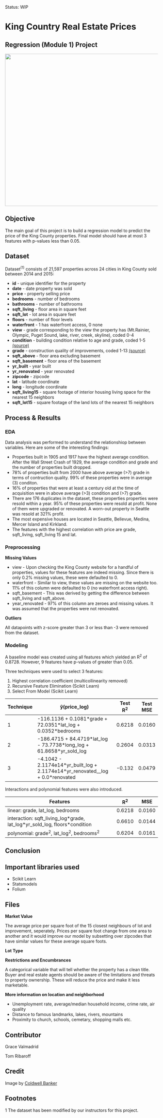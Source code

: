 Status: WIP

# King Country Real Estate Prices 
## Regression (Module 1) Project

<center><img src="https://www.seattlemag.com/sites/default/files/field/image/0517_Home2ariel.jpg" height=500x width=1000x /></center>

## Objective 

The main goal of this project is to build a regression model to predict the price of the King County properties.  Final model should have at most 3 features with p-values less than 0.05. 

## Dataset

Dataset<sup>(1)</sup> consists of 21,597 properties across 24 cities in King County sold between 2014 and 2015:
* **id** - unique identifier for the property
* **date** - date property was sold
* **price** - property selling price
* **bedrooms** - number of bedrooms
* **bathrooms** - number of bathrooms
* **sqft_living** - floor area in square feet
* **sqft_lot** - lot area in square feet
* **floors** - number of floor levels
* **waterfront** - 1 has waterfront access, 0 none
* **view** - grade corresponding to the view the property has (Mt.Rainier, Olympic, Puget Sound, lake, river, creek, skyline), coded 0-4
* **condition** - building condition relative to age and grade, coded 1-5 <a href="https://info.kingcounty.gov/assessor/esales/Glossary.aspx?type=r#b">(source)</a> 
* **grade** - construction quality of improvements, coded 1-13 <a href="https://info.kingcounty.gov/assessor/esales/Glossary.aspx?type=r#b">(source)</a> 
* **sqft_above** - floor area excluding basement
* **sqft_basement** - floor area of the basement
* **yr_built** - year built
* **yr_renovated** - year renovated
* **zipcode** - zipcode
* **lat** - latitude coordinate
* **long** - longitude coordinate
* **sqft_living15** - square footage of interior housing living space for the nearest 15 neighbors
* **sqft_lot15** - square footage of the land lots of the nearest 15 neighbors

## Process & Results

### EDA

Data analysis was performed to understand the relationshiop between variables.  Here are some of the interesting findings:

 - Properties built in 1905 and 1917 have the highest average condition. After the Wall Street Crash of 1929, the average condition and grade and the number of properties built dropped.
 - 78% of properties built from 2000 have above average (>7) grade in terms of contruction quality.  99% of these properties were in average (3) conditon.
- 16% of properties that were at least a century old at the time of acquisition were in above average (>3) condition and (>7) grade.
- There are 176 duplicates in the dataset, these properties properties were resold within a year.  95% of these properties were resold at profit. None of them were upgraded or renovated. A worn-out property in Seattle was resold at 321% profit.
- The most expensive houses are located in Seattle, Bellevue, Medina, Mercer Island and Kirkland.
- The features with the highest correlation with price are grade, sqft_living, sqft_living 15 and lat.

### Preprocessing

**Missing Values**
* view - Upon checking the King County website for a handful of properties, values for these features are indeed missing. Since there is only 0.2% missing values, these were defaulted to 0.
* waterfront - Similar to view, these values are missing on the website too.  11% of this column were defaulted to 0 (no waterfront access right).
* sqft_basement - This was derived by getting the difference between sqft_living and sqft_above.
* year_renovated - 97% of this column are zeroes and missing values.  It was assumed that the properties were not renovated.

**Outliers**

All datapoints with z-score greater than 3 or less than -3 were removed from the dataset.

### Modeling

A baseline model was created using all features which yielded an R<sup>2</sup> of 0.8728.  However, 9 features have p-values of greater than 0.05.

Three techniques were used to select 3 features:
1. Highest correlation coefficient (multicollinearity removed)
2. Recursive Feature Elimination (Scikit Learn)
3. Select From Model (Scikit Learn)

|Technique| ŷ(price_log) | Test R<sup>2</sup> | Test MSE |
|---------|------------------------------------------|--------------|--------------|
|1|-116.1136 + 0.1081\*grade + 72.0351\*lat_log + 0.0352\*bedrooms|0.6218|0.0160|
|2|-186.4715 + 84.4719\*lat_log - 73.7738\*long_log + 61.8658\*yr_sold_log|0.2604|0.0313|
|3|-4.1042 - 2.1174e14\*yr_built_log + 2.1174e14\*yr_renovated__log + 0.0\*renovated|-0.132|0.0479|


Interactions and polynomial features were also introduced.

| Features | R<sup>2</sup> | MSE |
|------------------------------------------|--------------|--------------|
|linear: grade, lat_log, bedrooms|0.6218|0.0160|
|interaction: sqft_living_log\*grade, lat_log\*yr_sold_log, floors\*condition|0.6610|0.0144|
|polynomial: grade<sup>2</sup>, lat_log<sup>2</sup>, bedrooms<sup>2</sup>|0.6204|0.0161|

## Conclusion

## Important libraries used
* Scikit Learn
* Statsmodels
* Folium

## Files

**Market Value**

The average price per square foot of the 15 closest neighbours of lot and improvement, seperately. Prices per square foot change from one area to another and it would improve our model by subsetting over zipcodes that have similar values for these average square foots.

**Lot Type**

**Restrictions and Encumbrances**

A categorical variable that will tell whether the property has a clean title. Buyer and real estate agents should be aware of the limitations and threats to property ownership. These will reduce the price and make it less marketable.

**More information on location and neighborhood**

* Unemployment rate, average/median household income, crime rate, air quality 
* Distance to famous landmarks, lakes, rivers, mountains
* Proximity to church, schools, cemetary, shopping malls etc. 

## Contributor
Grace Valmadrid

Tom Ribaroff

## Credit

Image by <a href="https://www.coldwellbanker.com">Coldwell Banker</a> 

## Footnotes
1 The dataset has been modified by our instructors for this project.

